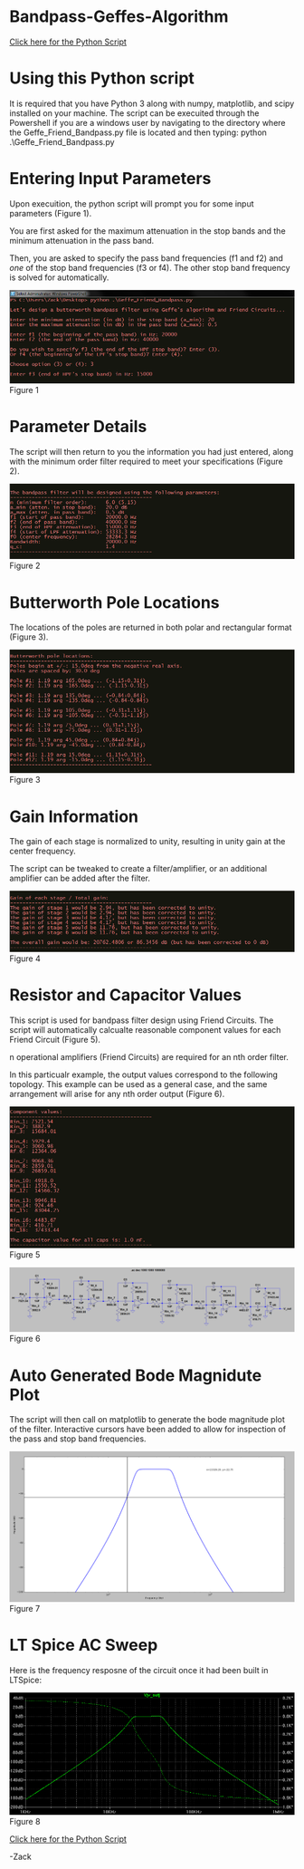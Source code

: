 # Bandpass-Geffes-Algorithm
[Click here for the Python Script](/Geffe_Friend_Bandpass.py) 


# Using this Python script

It is required that you have Python 3 along with numpy, matplotlib, and scipy installed on your machine. The script can be execuited through the Powershell if you are a windows user by navigating to the directory where the Geffe_Friend_Bandpass.py file is located and then typing: python .\Geffe_Friend_Bandpass.py



# Entering Input Parameters

Upon execuition, the python script will prompt you for some input parameters (Figure 1).

You are first asked for the maximum attenuation in the stop bands and the minimum attenuation in the pass band.

Then, you are asked to specify the pass band frequencies (f1 and f2) and *one* of the stop band frequencies (f3 or f4). The other stop band frequency is solved for automatically.

[![Input](https://github.com/freq0ut/Bandpass-Geffes-Algorithm/blob/master/Pics/geffe_image1.png)](#features)
Figure 1


# Parameter Details

The script will then return to you the information you had just entered, along with the minimum order filter required to meet your specifications (Figure 2).

[![Parameter Details](https://github.com/freq0ut/Bandpass-Geffes-Algorithm/blob/master/Pics/geffe_image2.png)](#features)
Figure 2



# Butterworth Pole Locations

The locations of the poles are returned in both polar and rectangular format (Figure 3).

[![Butterworth Poles](https://github.com/freq0ut/Bandpass-Geffes-Algorithm/blob/master/Pics/geffe_image3.png)](#features)
Figure 3



# Gain Information

The gain of each stage is normalized to unity, resulting in unity gain at the center frequency. 

The script can be tweaked to create a filter/amplifier, or an additional amplifier can be added after the filter.

[![Gain Picture](https://github.com/freq0ut/Bandpass-Geffes-Algorithm/blob/master/Pics/geffe_image4.png)](#features)
Figure 4



# Resistor and Capacitor Values

This script is used for bandpass filter design using Friend Circuits. The script will automatically calcualte reasonable component values for each Friend Circuit (Figure 5). 

n operational amplifiers (Friend Circuits) are required for an nth order filter.

In this particualr example, the output values correspond to the following topology. This example can be used as a general case, and the same arrangement will arise for any nth order output (Figure 6).

[![Resistor and Cap Output](https://github.com/freq0ut/Bandpass-Geffes-Algorithm/blob/master/Pics/geffe_image5.png)](#features)
Figure 5

[![Schematic](https://github.com/freq0ut/Bandpass-Geffes-Algorithm/blob/master/Pics/geffe_schematic.png)](#features)
Figure 6



# Auto Generated Bode Magnidute Plot

The script will then call on matplotlib to generate the bode magnitude plot of the filter. Interactive cursors have been added to allow for inspection of the pass and stop band frequencies.

[![Plot Output](https://github.com/freq0ut/Bandpass-Geffes-Algorithm/blob/master/Pics/geffe_plot.png)](#features)
Figure 7


# LT Spice AC Sweep

Here is the frequency resposne of the circuit once it had been built in LTSpice:

[![LTSpice Plot Output](https://github.com/freq0ut/Bandpass-Geffes-Algorithm/blob/master/Pics/geffe_lt_plot.png)](#features)
Figure 8

[Click here for the Python Script](/Geffe_Friend_Bandpass.py) 

-Zack
